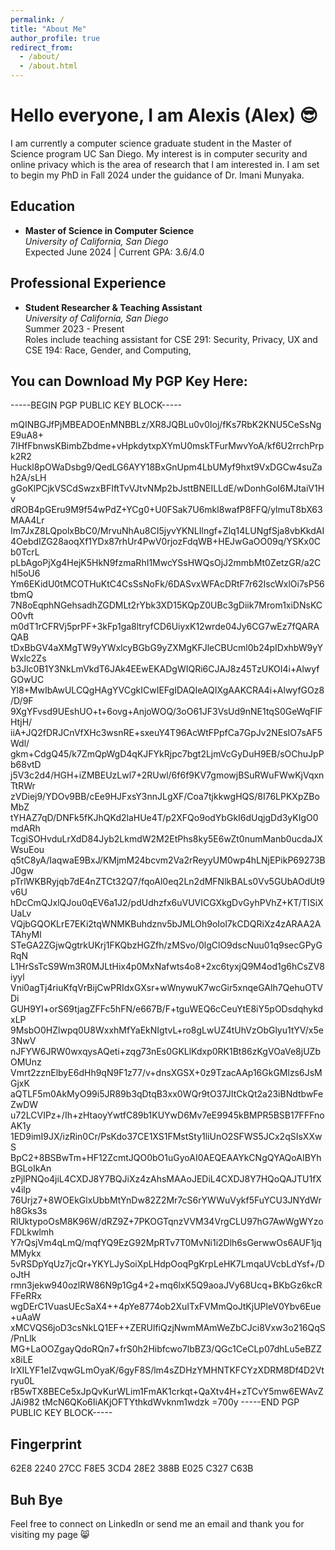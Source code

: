 ```yaml
---
permalink: /
title: "About Me"
author_profile: true
redirect_from: 
  - /about/
  - /about.html
---
```

# Hello everyone, I am Alexis (Alex) 😎

I am currently a computer science graduate student in the Master of Science program UC San Diego. My interest is in computer security and online privacy which is the area of research that I am interested in. I am set to begin my PhD in Fall 2024 under the guidance of Dr. Imani Munyaka.

## Education

- **Master of Science in Computer Science**  
  *University of California, San Diego*  
  Expected June 2024 | Current GPA: 3.6/4.0

## Professional Experience

- **Student Researcher & Teaching Assistant**  
  *University of California, San Diego*  
  Summer 2023 - Present  
  Roles include teaching assistant for CSE 291: Security, Privacy, UX and CSE 194: Race, Gender, and Computing,

## You can Download My PGP Key Here:

-----BEGIN PGP PUBLIC KEY BLOCK-----

mQINBGJfPjMBEADOEnMNBBLz/XR8JQBLu0v0Ioj/fKs7RbK2KNU5CeSsNgE9uA8+
7IHfFbnwsKBimbZbdme+vHpkdytxpXYmU0mskTFurMwvYoA/kf6U2rrchPrpk2R2
Huckl8pOWaDsbg9/QedLG6AYY18BxGnUpm4LbUMyf9hxt9VxDGCw4suZah2A/sLH
gGoKlPCjkVSCdSwzxBFIftTvVJtvNMp2bJsttBNEILLdE/wDonhGoI6MJtaiV1Hv
dROB4pGEru9M9f54wPdZ+YCg0+U0FSak7U6mkl8wafP8FFQ/ylmuT8bX63MAA4Lr
Im7JxZ8LQpolxBbC0/MrvuNhAu8CI5jyvYKNLIlngf+Zlq14LUNgfSja8vbKkdAI
4OebdIZG28aoqXf1YDx87rhUr4PwV0rjozFdqWB+HEJwGaOO09q/YSKx0Cb0TcrL
pLbAgoPjXg4HejK5HkN9fzmaRhI1MwcYSsHWQsOjJ2mmbMt0ZetzGR/a2Chl5oU6
Ym6EKidU0tMCOTHuKtC4CsSsNoFk/6DASvxWFAcDRtF7r62IscWxlOi7sP56tbmQ
7N8oEqphNGehsadhZGDMLt2rYbk3XD15KQpZ0UBc3gDiik7Mrom1xiDNsKCO0vft
m0dT1rCFRVj5prPF+3kFp1ga8ltryfCD6UiyxK12wrde04Jy6CG7wEz7fQARAQAB
tDxBbGV4aXMgTW9yYWxlcyBGbG9yZXMgKFJleCBUcml0b24pIDxhbW9yYWxlc2Zs
b3Jlc0B1Y3NkLmVkdT6JAk4EEwEKADgWIQRi6CJAJ8z45TzUKOI4i+AlwyfGOwUC
Yl8+MwIbAwULCQgHAgYVCgkICwIEFgIDAQIeAQIXgAAKCRA4i+AlwyfGOz8/D/9F
9XgYFvsd9UEshUO+t+6ovg+AnjoWOQ/3oO61JF3VsUd9nNE1tqS0GeWqFIFHtjH/
iiA+JQ2fDRJCnVfXHc3wsnRE+sxeuY4T96AcWtFPpfCa7GpJv2NEsIO7sAF5Wdl/
gkm+CdgQ45/k7ZmQpWgD4qKJFYkRjpc7bgt2LjmVcGyDuH9EB/sOChuJpPb68vtD
j5V3c2d4/HGH+iZMBEUzLwl7+2RUwl/6f6f9KV7gmowjBSuRWuFWwKjVqxnTtRWr
zVDiej9/YDOv9BB/cEe9HJFxsY3nnJLgXF/Coa7tjkkwgHQS/8I76LPKXpZBoMbZ
tYHAZ7qD/DNFk5fKJhQKd2laHUe4T/p2XFQo9odYbGkI6dUqjgDd3yKIgO0mdARh
TcgiSOHvduLrXdD84Jyb2LkmdW2M2EtPhs8ky5E6wZt0numManb0ucdaJXWsuEou
q5tC8yA/IaqwaE9BxJ/KMjmM24bcvm2Va2rReyyUM0wp4hLNjEPikP69273BJ0gw
pTrlWKBRyjqb7dE4nZTCt32Q7/fqoAl0eq2Ln2dMFNlkBALs0Vv5GUbAOdUt9v6U
hDcCmQJxlQJou0qEV6a1J2/pdUdhzfx6uVUVICGXkgDvGyhPVhZ+KT/TISiXUaLv
VQjbGQOKLrE7EKi2tqWNMKBuhdznv5bJMLOh9oIol7kCDQRiXz4zARAA2ATAhyMl
STeGA2ZGjwQgtrkUKrj1FKQbzHGZfh/zMSvo/0lgClO9dscNuu01q9secGPyGRqN
L1HrSsTcS9Wm3R0MJLtHix4p0MxNafwts4o8+2xc6tyxjQ9M4od1g6hCsZV8iyyl
Vni0agTj4riuKfqVrBijCwPRIdxGXsr+wWnywuK7wcGir5xnqeGAlh7QehuOTVDi
GUH9YI+orS69tjagZFFc5hFN/e667B/F+tguWEQ6cCeuYtE8iY5pODsdqhykdxLP
9MsbO0HZlwpq0U8WxxhMfYaEkNIgtvL+ro8gLwUZ4tUhVzObGlyu1tYV/x5e3NwV
nJFYW6JRW0wxqysAQeti+zqg73nEs0GKLlKdxp0RK1Bt86zKgVOaVe8jUZbOMUnz
Vmrt2zznElbyE6dHh9qN9F1z77/v+dnsXGSX+0z9TzacAAp16GkGMlzs6JsMGjxK
aQTLF5m0AkMyO99i5JR89b3qDtqB3xx0WQr9tO37JItCkQt2a23iBNdtbwFeZwDW
u72LCVIPz+/Ih+zHtaoyYwtfC89b1KUYwD6Mv7eE9945kBMPR5BSB17FFFnoAK1y
1ED9imI9JX/izRin0Cr/PsKdo37CE1XS1FMstSty1liUnO2SFWS5JCx2qSIsXXwS
BpC2+8BSBwTm+HF12ZcmtJQO0bO1uGyoAI0AEQEAAYkCNgQYAQoAIBYhBGLoIkAn
zPjlPNQo4jiL4CXDJ8Y7BQJiXz4zAhsMAAoJEDiL4CXDJ8Y7HQoQAJTU1fXv4ilp
76Urjz7+8WOEkGlxUbbMtYnDw82Z2Mr7cS6rYWWuVykf5FuYCU3JNYdWrh8Gks3s
RlUktypoOsM8K96W/dRZ9Z+7PKOGTqnzVVM34VrgCLU97hG7AwWgWYzoFDLkwlmh
Y7rQsjVm4qLmQ/mqfYQ9EzG92MpRTv7T0MvNi1i2Dlh6sGerwwOs6AUF1jqMMykx
5vRSDpYqUz7jcQr+YKYLJySoiXpLHdpOoqPgKrpLeHK7LmqaUVcbLdYsf+/DoJtH
rmn3jekw940ozlRW86N9p1Gg4+2+mq6lxK5Q9aoaJVy68Ucq+BKbGz6kcRFFeRRx
wgDErC1VuasUEcSaX4++4pYe8774ob2XuITxFVMmQoJtKjUPleV0Ybv6Eue+uAaW
xMCVQS6joD3csNkLQ1EF++ZERUlfiQzjNwmMAmWeZbCJci8Vxw3o216QqS/PnLlk
MG+LaOOZgayQdoRQn7+frS0h2Hibfcwo7lbBZ3/QGc1CeCLp07dhLu5eBZZx8iLE
IrXILYF1eIZvqwGLmOyaK/6gyF8S/lm4sZDHzYMHNTKFCYzXDRM8Df4D2Vtryu0L
rB5wTX8BECe5xJpQvKurWLim1FmAK1crkqt+QaXtv4H+zTCvY5mw6EWAvZJAi982
tMcN6QKo6IiAKjOFTYthkdWvknm1wdzk
=700y
-----END PGP PUBLIC KEY BLOCK-----

## Fingerprint

62E8 2240 27CC F8E5 3CD4  28E2 388B E025 C327 C63B

## Buh Bye

Feel free to connect on LinkedIn or send me an email and thank you for visiting my page 😸